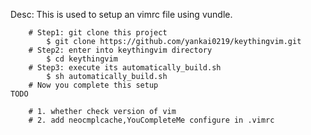 Desc:
    This is used to setup an vimrc file using vundle.
        
        # Step1: git clone this project
            $ git clone https://github.com/yankai0219/keythingvim.git
        # Step2: enter into keythingvim directory
            $ cd keythingvim
        # Step3: execute its automatically_build.sh
            $ sh automatically_build.sh
        # Now you complete this setup
    TODO

        # 1. whether check version of vim
        # 2. add neocmplcache,YouCompleteMe configure in .vimrc
